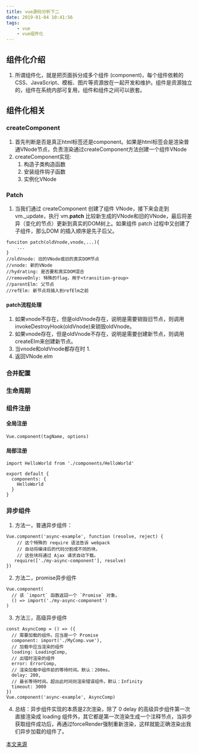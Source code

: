 ```yaml
---
title: vue源码分析下二
date: 2019-01-04 10:41:56
tags:
    - vue
    - vue组件化
---
```


## 组件化介绍

1. 所谓组件化，就是把页面拆分成多个组件 (component)，每个组件依赖的 CSS、JavaScript、模板、图片等资源放在一起开发和维护。组件是资源独立的，组件在系统内部可复用，组件和组件之间可以嵌套。

## 组件化相关
### createComponent
1. 首先判断是否是真正html标签还是component。如果是html标签会是渲染普通VNode节点，负责渲染通过createComponent方法创建一个组件VNode
2. createComponent实现:
   1. 构造子类构造函数
   2. 安装组件钩子函数
   3. 实例化VNode

### Patch
1. 当我们通过 createComponent 创建了组件 VNode，接下来会走到 vm._update，执行 vm.__patch__ 比较新生成的VNode和旧的VNode，最后将差异（变化的节点）更新到真实的DOM树上。如果组件 patch 过程中又创建了子组件，那么DOM 的插入顺序是先子后父。
```
funciton patch(oldVnode,vnode,...){
    ...
}
//oldVnode: 旧的VNode或旧的真实DOM节点
//vnode: 新的VNode
//hydrating: 是否要和真实DOM混合
//removeOnly: 特殊的flag，用于<transition-group>
//parentElm: 父节点
//refElm: 新节点将插入到refElm之前
```

#### patch流程处理
1. 如果vnode不存在，但是oldVnode存在，说明是需要销毁旧节点，则调用invokeDestroyHook(oldVnode)来销毁oldVnode。
2. 如果vnode存在，但是oldVnode不存在，说明是需要创建新节点，则调用createElm来创建新节点。
3. 当vnode和oldVnode都存在时 
   1.
4. 返回VNode.elm


### 合并配置

### 生命周期

### 组件注册

#### 全局注册
```
Vue.component(tagName, options)
```

#### 局部注册
```
import HelloWorld from './components/HelloWorld'

export default {
  components: {
    HelloWorld
  }
}
```

### 异步组件

1. 方法一，普通异步组件：
```
Vue.component('async-example', function (resolve, reject) {
    // 这个特殊的 require 语法告诉 webpack
    // 自动将编译后的代码分割成不同的块，
    // 这些块将通过 Ajax 请求自动下载。  
   require(['./my-async-component'], resolve)
})
```
2. 方法二，promise异步组件
```
Vue.component(
  // 该 `import` 函数返回一个 `Promise` 对象。
  () => import('./my-async-component')
)
```
3. 方法三，高级异步组件
```
const AsyncComp = () => ({
  // 需要加载的组件。应当是一个 Promise
  component: import('./MyComp.vue'),
  // 加载中应当渲染的组件
  loading: LoadingComp,
  // 出错时渲染的组件
  error: ErrorComp,
  // 渲染加载中组件前的等待时间。默认：200ms。
  delay: 200,
  // 最长等待时间。超出此时间则渲染错误组件。默认：Infinity
  timeout: 3000
})
Vue.component('async-example', AsyncComp)
```
4. 总结：异步组件实现的本质是2次渲染，除了 0 delay 的高级异步组件第一次直接渲染成 loading 组件外，其它都是第一次渲染生成一个注释节点，当异步获取组件成功后，再通过forceRender强制重新渲染，这样就能正确渲染出我们异步加载的组件了。


[本文来源](https://ustbhuangyi.github.io/vue-analysis/components/)